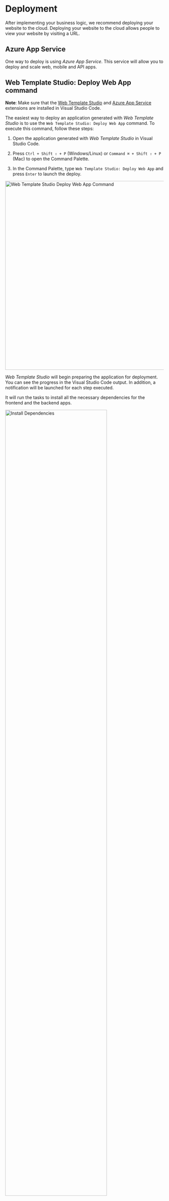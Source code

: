 # Deployment

After implementing your business logic, we recommend deploying your website to the cloud.
Deploying your website to the cloud allows people to view your website by visiting a URL.

## Azure App Service

One way to deploy is using *Azure App Service*. This service will allow you to deploy and scale web, mobile and API apps.

## Web Template Studio: Deploy Web App command

**Note**: Make sure that the [Web Template Studio](https://marketplace.visualstudio.com/items?itemName=WASTeamAccount.WebTemplateStudio-dev-nightly) and [Azure App Service](https://marketplace.visualstudio.com/items?itemName=ms-azuretools.vscode-azureappservice) extensions are installed in Visual Studio Code.

The easiest way to deploy an application generated with *Web Template Studio* is to use the `Web Template Studio: Deploy Web App` command. To execute this command, follow these steps:

1. Open the application generated with *Web Template Studio* in Visual Studio Code.

2. Press `Ctrl + Shift ⇧ + P` (Windows/Linux) or `Command ⌘ + Shift ⇧ + P` (Mac) to open the Command Palette.

3. In the Command Palette, type `Web Template Studio: Deploy Web App` and press `Enter` to launch the deploy.

<img alt="Web Template Studio Deploy Web App Command" src="../../resources/select-webts-deploy-command.png" width="600px" />

*Web Template Studio* will begin preparing the application for deployment. You can see the progress in the Visual Studio Code output. In addition, a notification will be launched for each step executed.

It will run the tasks to install all the necessary dependencies for the frontend and the backend apps.

<img alt="Install Dependencies" src="../../resources/preparing-deploy-install-dependencies.png" width="80%" /><br>

Create a Production Build: This step will creates a publish directory with a production build of your frontend and backend apps.

<img alt="Build project" src="../../resources/preparing-deploy-build-project.png" width="80%" /><br>

This folder will contain all the necessary frontend and backend files for the deployment.

<img alt="Build directory" src="../../resources/deploy-publish-directory.png" width="300px" /><br>

*Web Template Studio* will then automatically launch the command `Azure App Service: Deploy to Web App...`, which will be in charge of deploying the application to an *Azure App Service*.

    - If you have added an *Azure App Service* when creating your application with *Web Template Studio*, the application already has a deployment configuration, so it will use the created *Azure App Service*.

    - Otherwise, the *Azure App Service* extension will ask you for the configuration settings to create a new *Azure App Service*:
      - The folder that contains the app to deploy to the App Service. Select the `publish` folder for deployment to be successful.
      - Select `Create New Web App...`
      - Enter your web app name
      - Select Linux as your OS
      - Select Node.js 12 LTS for a Node/Express application, Python 3.7 for a Flask application or .Net Core Latest runtime for ASP .NET application.

Start the application deployment to *Azure App Service*. We can see the progress of the deployment in the output of the *Azure App Service* extension.

<img alt="Deploying app service" src="../../resources/deploying-azure-app-service.png" width="80%"  /><br>

At the end of the deployment, Visual Studio Code shows us a notification that the deployment has been successful.

<img alt="Deploying app service finished" src="../../resources/deploying-azure-app-service-finished.png" width="80%"  /><br>

### More info on Azure App Service and deployment:

- [Deploy the app to Azure](https://docs.microsoft.com/en-us/azure/app-service/app-service-web-get-started-nodejs#deploy-the-app-to-azure)
- [Azure App Service for Visual Studio Code](https://github.com/Microsoft/vscode-azureappservice)
- [Azure App Service documentation](https://docs.microsoft.com/en-us/azure/app-service/)


## Learn more

- [All docs](../README.md)